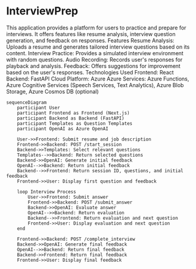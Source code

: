 # InterviewPrep
This application provides a platform for users to practice and prepare for interviews. It offers features like resume analysis, interview question generation, and feedback on responses.
Features
Resume Analysis: Uploads a resume and generates tailored interview questions based on its content.
Interview Practice: Provides a simulated interview environment with random questions.
Audio Recording: Records user's responses for playback and analysis.
Feedback: Offers suggestions for improvement based on the user's responses.
Technologies Used
Frontend: React
Backend: FastAPI
Cloud Platform: Azure
Azure Services: Azure Functions, Azure Cognitive Services (Speech Services, Text Analytics), Azure Blob Storage, Azure Cosmos DB (optional)

```
sequenceDiagram
    participant User
    participant Frontend as Frontend (Next.js)
    participant Backend as Backend (FastAPI)
    participant Templates as Question Templates
    participant OpenAI as Azure OpenAI

    User->>Frontend: Submit resume and job description
    Frontend->>Backend: POST /start_session
    Backend->>Templates: Select relevant questions
    Templates-->>Backend: Return selected questions
    Backend->>OpenAI: Generate initial feedback
    OpenAI-->>Backend: Return initial feedback
    Backend-->>Frontend: Return session ID, questions, and initial feedback
    Frontend->>User: Display first question and feedback

    loop Interview Process
        User->>Frontend: Submit answer
        Frontend->>Backend: POST /submit_answer
        Backend->>OpenAI: Evaluate answer
        OpenAI-->>Backend: Return evaluation
        Backend-->>Frontend: Return evaluation and next question
        Frontend->>User: Display evaluation and next question
    end

    Frontend->>Backend: POST /complete_interview
    Backend->>OpenAI: Generate final feedback
    OpenAI-->>Backend: Return final feedback
    Backend->>Frontend: Return final feedback
    Frontend->>User: Display final feedback
